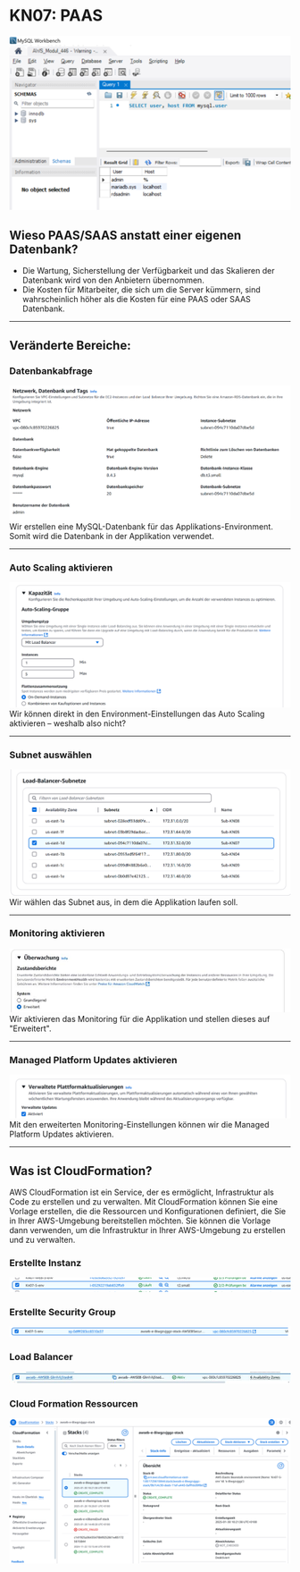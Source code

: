 # KN07: PAAS

![Datenbankabfrage](Datenbankabfrage.png)

## Wieso PAAS/SAAS anstatt einer eigenen Datenbank?

- Die Wartung, Sicherstellung der Verfügbarkeit und das Skalieren der Datenbank wird von den Anbietern übernommen.
- Die Kosten für Mitarbeiter, die sich um die Server kümmern, sind wahrscheinlich höher als die Kosten für eine PAAS oder SAAS Datenbank.

---

## Veränderte Bereiche:

### Datenbankabfrage
![Datenbank festlegen](Datenbankfestlegen.png)
Wir erstellen eine MySQL-Datenbank für das Applikations-Environment. Somit wird die Datenbank in der Applikation verwendet.

---

### Auto Scaling aktivieren
![Auto Scaling aktivieren](Autoscaling.png)
Wir können direkt in den Environment-Einstellungen das Auto Scaling aktivieren – weshalb also nicht?

---

### Subnet auswählen
![Subnet auswählen](Subnetz.png)
Wir wählen das Subnet aus, in dem die Applikation laufen soll.

---

### Monitoring aktivieren
![Monitoring aktivieren](Monitoring.jpg)
Wir aktivieren das Monitoring für die Applikation und stellen dieses auf "Erweitert".

---

### Managed Platform Updates aktivieren
![Managed Platform Updates aktivieren](ManagedPlatformUpdates.png)
Mit den erweiterten Monitoring-Einstellungen können wir die Managed Platform Updates aktivieren.

---

## Was ist CloudFormation?
AWS CloudFormation ist ein Service, der es ermöglicht, Infrastruktur als Code zu erstellen und zu verwalten. Mit CloudFormation können Sie eine Vorlage erstellen, die die Ressourcen und Konfigurationen definiert, die Sie in Ihrer AWS-Umgebung bereitstellen möchten. Sie können die Vorlage dann verwenden, um die Infrastruktur in Ihrer AWS-Umgebung zu erstellen und zu verwalten.

### Erstellte Instanz
![Erstellte Instanz](ErstellteInstanz.png)

### Erstellte Security Group
![Security Group](SecurityGroup.png)

### Load Balancer
![Load Balancer](LoadBalancer.jpg)

### Cloud Formation Ressourcen
![Cloud Formation Ressourcen](CloudFormation.png)
